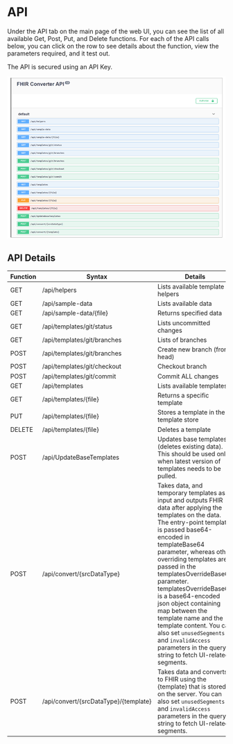 # API

Under the API tab on the main page of the web UI, you can see the list of all available Get, Post, Put, and Delete functions. For each of the API calls below, you can click on the row to see details about the function, view the parameters required, and it test out.

The API is secured using an API Key.

![API Summary](images/api-summary.png)

## API Details

| Function | Syntax                    | Details                                         |
|----------|---------------------------|-------------------------------------------------|
|GET       |/api/helpers               |Lists available template helpers                 |
|GET       |/api/sample-data           |Lists available data                             |
|GET       |/api/sample-data/{file}    |Returns specified data                            |
|GET       |/api/templates/git/status  |Lists uncommitted changes                        |
|GET       |/api/templates/git/branches|Lists of branches                                |
|POST      |/api/templates/git/branches|Create new branch (from head)                    |
|POST      |/api/templates/git/checkout|Checkout branch                                  |
|POST      |/api/templates/git/commit  |Commit ALL changes                               |
|GET       |/api/templates             |Lists available templates                        |
|GET       |/api/templates/{file}      |Returns a specific template                      |
|PUT       |/api/templates/{file}      |Stores a template in the template store          |
|DELETE    |/api/templates/{file}      |Deletes a template                               |
|POST      |/api/UpdateBaseTemplates   |Updates base templates (deletes existing data). This should be used only when latest version of templates needs to be pulled.
|POST      |/api/convert/{srcDataType} |Takes data, and temporary templates as input and outputs FHIR data after applying the templates on the data. The entry-point template is passed base64-encoded in templateBase64 parameter, whereas other overriding templates are passed in the templatesOverrideBase64 parameter.  templatesOverrideBase64 is a base64-encoded json object containing map between the template name and the template content. You can also set `unusedSegments` and `invalidAccess` parameters in the query string to fetch UI-related segments.|
|POST      |/api/convert/{srcDataType}/{template}    |Takes data and converts to FHIR using the {template} that is stored on the server. You can also set `unusedSegments` and `invalidAccess` parameters in the query string to fetch UI-related segments.|
